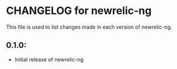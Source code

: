 # CHANGELOG for newrelic-ng

This file is used to list changes made in each version of newrelic-ng.

## 0.1.0:

* Initial release of newrelic-ng
